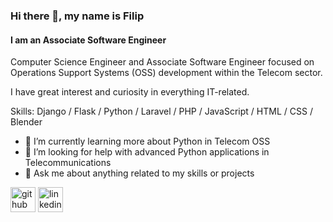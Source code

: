### Hi there 👋, my name is Filip
#### I am an Associate Software Engineer
Computer Science Engineer and Associate Software Engineer focused on Operations Support Systems (OSS) development within the Telecom sector.

I have great interest and curiosity in everything IT-related.

Skills: Django / Flask / Python / Laravel / PHP / JavaScript / HTML / CSS / Blender

- 🌱 I’m currently learning more about Python in Telecom OSS
- 🤔 I’m looking for help with advanced Python applications in Telecommunications
- 💬 Ask me about anything related to my skills or projects

[<img src='https://cdn.jsdelivr.net/npm/simple-icons@3.0.1/icons/github.svg' alt='github' height='40'>](https://github.com/FilipHub)  [<img src='https://cdn.jsdelivr.net/npm/simple-icons@3.0.1/icons/linkedin.svg' alt='linkedin' height='40'>](https://www.linkedin.com/in/filip-petrushevski/)
